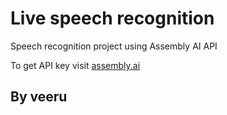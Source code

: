 # Live speech recognition
Speech recognition project using Assembly AI API 

To get API key visit [assembly.ai]()


## By veeru
